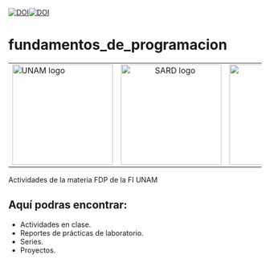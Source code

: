 [![DOI](https://zenodo.org/badge/46740228.svg)](http://profesores.fi-b.unam.mx/cintia/Temariof.pdf)[![DOI](https://zenodo.org/badge/46740228.svg)](https://odin.fi-b.unam.mx/salaf/pdf/FP/MADO-17_FPv4.pdf)

# fundamentos_de_programacion

<table>
  <tr>
    <td align="left" width="33%">
      <img height="200" src="https://upload.wikimedia.org/wikipedia/commons/c/ca/Escudo-UNAM-escalable.svg" alt="UNAM logo">
    </td>
    <td align="center" width="33%">
      <img height="200" src="https://imgur.com/aMA0OpO.png" alt="SARD logo">
    </td>
    <td align="right" width="33%">
      <img height="200" src="https://imgur.com/40yIkfa.png" alt="FI logo">
    </td>
  </tr>
</table>

Actividades de la materia FDP de la FI UNAM

## Aquí podras encontrar:
- Actividades en clase.
- Reportes de prácticas de laboratorio.
- Series.
- Proyectos.
